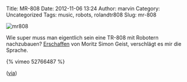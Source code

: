 Title: MR-808
Date: 2012-11-06 13:24
Author: marvin
Category: Uncategorized
Tags: music, robots, rolandtr808
Slug: mr-808

![mr808]({static}/images/mr808.jpg)

Wie super muss man eigentlich sein eine TR-808 mit Robotern nachzubauen?
[Erschaffen](http://sonicrobots.com/mr808-eng/) von Moritz Simon Geist,
verschlägt es mir die Sprache.

{% vimeo 52766487 %}

([via](http://www.crackajack.de/2012/11/06/mr-808-mechanical-robot-drummachine))

